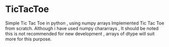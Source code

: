 # TicTacToe
Simple Tic Tac Toe in python , using numpy arrays 
Implemented Tic Tac Toe from scratch. 
Although i have used numpy chararrays , It should be noted this is not recommended for new development , arrays of dtype will suit 
more for this purpose.
